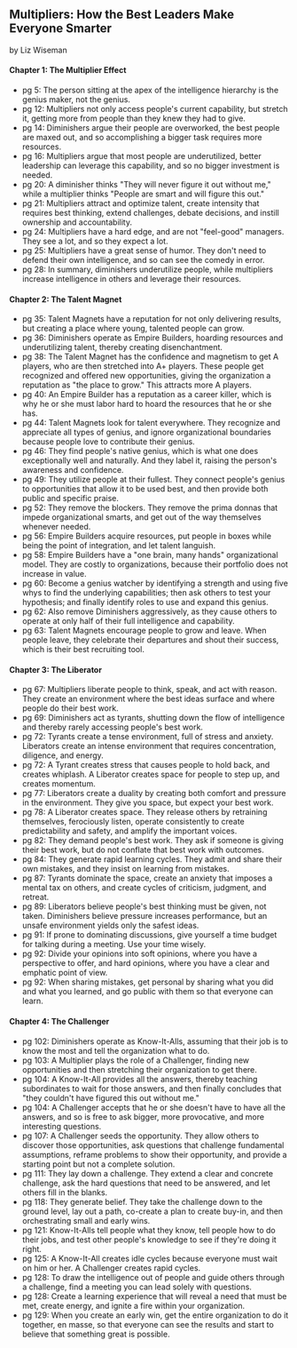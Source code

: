 ## Multipliers: How the Best Leaders Make Everyone Smarter

by Liz Wiseman

#### Chapter 1: The Multiplier Effect

* pg 5: The person sitting at the apex of the intelligence hierarchy is the genius maker, not the genius.
* pg 12: Multipliers not only access people's current capability, but stretch it, getting more from people than they knew they had to give.
* pg 14: Diminishers argue their people are overworked, the best people are maxed out, and so accomplishing a bigger task requires more resources.
* pg 16: Multipliers argue that most people are underutilized, better leadership can leverage this capability, and so no bigger investment is needed.
* pg 20: A diminisher thinks "They will never figure it out without me," while a multiplier thinks "People are smart and will figure this out."
* pg 21: Multipliers attract and optimize talent, create intensity that requires best thinking, extend challenges, debate decisions, and instill ownership and accountability.
* pg 24: Multipliers have a hard edge, and are not "feel-good" managers. They see a lot, and so they expect a lot.
* pg 25: Multipliers have a great sense of humor. They don't need to defend their own intelligence, and so can see the comedy in error.
* pg 28: In summary, diminishers underutilize people, while multipliers increase intelligence in others and leverage their resources.

#### Chapter 2: The Talent Magnet

* pg 35: Talent Magnets have a reputation for not only delivering results, but creating a place where young, talented people can grow.
* pg 36: Diminishers operate as Empire Builders, hoarding resources and underutilizing talent, thereby creating disenchantment.
* pg 38: The Talent Magnet has the confidence and magnetism to get A players, who are then stretched into A+ players. These people get recognized and offered new opportunities, giving the organization a reputation as "the place to grow." This attracts more A players.
* pg 40: An Empire Builder has a reputation as a career killer, which is why he or she must labor hard to hoard the resources that he or she has.
* pg 44: Talent Magnets look for talent everywhere. They recognize and appreciate all types of genius, and ignore organizational boundaries because people love to contribute their genius.
* pg 46: They find people's native genius, which is what one does exceptionally well and naturally. And they label it, raising the person's awareness and confidence.
* pg 49: They utilize people at their fullest. They connect people's genius to opportunities that allow it to be used best, and then provide both public and specific praise.
* pg 52: They remove the blockers. They remove the prima donnas that impede organizational smarts, and get out of the way themselves whenever needed.
* pg 56: Empire Builders acquire resources, put people in boxes while being the point of integration, and let talent languish.
* pg 58: Empire Builders have a "one brain, many hands" organizational model. They are costly to organizations, because their portfolio does not increase in value.
* pg 60: Become a genius watcher by identifying a strength and using five whys to find the underlying capabilities; then ask others to test your hypothesis; and finally identify roles to use and expand this genius.
* pg 62: Also remove Diminishers aggressively, as they cause others to operate at only half of their full intelligence and capability.
* pg 63: Talent Magnets encourage people to grow and leave. When people leave, they celebrate their departures and shout their success, which is their best recruiting tool.

#### Chapter 3: The Liberator

* pg 67: Multipliers liberate people to think, speak, and act with reason. They create an environment where the best ideas surface and where people do their best work.
* pg 69: Diminishers act as tyrants, shutting down the flow of intelligence and thereby rarely accessing people's best work.
* pg 72: Tyrants create a tense environment, full of stress and anxiety. Liberators create an intense environment that requires concentration, diligence, and energy.
* pg 72: A Tyrant creates stress that causes people to hold back, and creates whiplash. A Liberator creates space for people to step up, and creates momentum.
* pg 77: Liberators create a duality by creating both comfort and pressure in the environment. They give you space, but expect your best work.
* pg 78: A Liberator creates space. They release others by retraining themselves, ferociously listen, operate consistently to create predictability and safety, and amplify the important voices.
* pg 82: They demand people's best work. They ask if someone is giving their best work, but do not conflate that best work with outcomes.
* pg 84: They generate rapid learning cycles. They admit and share their own mistakes, and they insist on learning from mistakes.
* pg 87: Tyrants dominate the space, create an anxiety that imposes a mental tax on others, and create cycles of criticism, judgment, and retreat.
* pg 89: Liberators believe people's best thinking must be given, not taken. Diminishers believe pressure increases performance, but an unsafe environment yields only the safest ideas.
* pg 91: If prone to dominating discussions, give yourself a time budget for talking during a meeting. Use your time wisely.
* pg 92: Divide your opinions into soft opinions, where you have a perspective to offer, and hard opinions, where you have a clear and emphatic point of view.
* pg 92: When sharing mistakes, get personal by sharing what you did and what you learned, and go public with them so that everyone can learn.

#### Chapter 4: The Challenger

* pg 102: Diminishers operate as Know-It-Alls, assuming that their job is to know the most and tell the organization what to do.
* pg 103: A Multiplier plays the role of a Challenger, finding new opportunities and then stretching their organization to get there.
* pg 104: A Know-It-All provides all the answers, thereby teaching subordinates to wait for those answers, and then finally concludes that "they couldn't have figured this out without me."
* pg 104: A Challenger accepts that he or she doesn't have to have all the answers, and so is free to ask bigger, more provocative, and more interesting questions.
* pg 107: A Challenger seeds the opportunity. They allow others to discover those opportunities, ask questions that challenge fundamental assumptions, reframe problems to show their opportunity, and provide a starting point but not a complete solution.
* pg 111: They lay down a challenge. They extend a clear and concrete challenge, ask the hard questions that need to be answered, and let others fill in the blanks.
* pg 118: They generate belief. They take the challenge down to the ground level, lay out a path, co-create a plan to create buy-in, and then orchestrating small and early wins.
* pg 121: Know-It-Alls tell people what they know, tell people how to do their jobs, and test other people's knowledge to see if they're doing it right.
* pg 125: A Know-It-All creates idle cycles because everyone must wait on him or her. A Challenger creates rapid cycles.
* pg 128: To draw the intelligence out of people and guide others through a challenge, find a meeting you can lead solely with questions.
* pg 128: Create a learning experience that will reveal a need that must be met, create energy, and ignite a fire within your organization.
* pg 129: When you create an early win, get the entire organization to do it together, en masse, so that everyone can see the results and start to believe that something great is possible.
